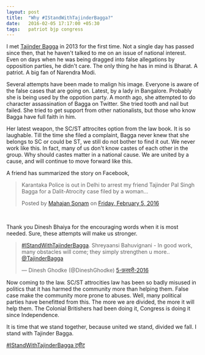 ```yaml
---
layout: post
title:  "Why #IStandWithTajinderBagga?"
date:   2016-02-05 17:17:00 +05:30
tags:   patriot bjp congress
---
```


I met [Tajinder Bagga](http://twitter.com/tajinderbagga) in 2013 for the first time. Not a single day has passed since then, that he haven't talked to me on an issue of national interest. Even on days when he was being dragged into false allegations by opposition parties, he didn't care. The only thing he has in mind is Bharat. A patriot. A big fan of Narendra Modi.

Several attempts have been made to malign his image. Everyone is aware of the false cases that are going on. Latest, by a lady in Bangalore. Probably she is being used by the oppotion party. A month ago, she attempted to do character assassination of Bagga on Twitter. She tried tooth and nail but failed. She tried to get support from other nationalists, but those who know Bagga have full faith in him.

Her latest weapon, the SC/ST attrocites option from the law book. It is so laughable. Till the time she filed a complaint, Bagga never knew that she belongs to SC or could be ST, we still do not bother to find it out. We never work like this. In fact, many of us don't know castes of each other in the group. Why should castes matter in a national cause. We are united by a cause, and will continue to move forward like this. 

A friend has summarized the story on Facebook,

<div id="fb-root"></div><script>(function(d, s, id) {  var js, fjs = d.getElementsByTagName(s)[0];  if (d.getElementById(id)) return;  js = d.createElement(s); js.id = id;  js.src = "//connect.facebook.net/en_US/sdk.js#xfbml=1&version=v2.3";  fjs.parentNode.insertBefore(js, fjs);}(document, 'script', 'facebook-jssdk'));</script><div class="fb-post" data-href="https://www.facebook.com/durgavahini1988/posts/1032779830100921" data-width="500"><div class="fb-xfbml-parse-ignore"><blockquote cite="https://www.facebook.com/durgavahini1988/posts/1032779830100921"><p>Karantaka Police is out in Delhi to arrest my friend Tajinder Pal Singh Bagga for a Dalit-Atrocity case filed by a woman...</p>Posted by <a href="https://www.facebook.com/durgavahini1988">Mahajan Sonam</a> on&nbsp;<a href="https://www.facebook.com/durgavahini1988/posts/1032779830100921">Friday, February 5, 2016</a></blockquote></div></div><br/>

Thank you Dinesh Bhaiya for the encouraging words when it is most needed. Sure, these attempts will make us stronger.

<blockquote class="twitter-tweet" data-lang="hi"><p lang="en" dir="ltr"><a href="https://twitter.com/hashtag/IStandWithTajinderBagga?src=hash">#IStandWithTajinderBagga</a>. Shreyaansi Bahuvignani - In good work, many obstacles will come; they simply strengthen u more.. <a href="https://twitter.com/TajinderBagga">@TajinderBagga</a></p>&mdash; Dinesh Ghodke (@DineshGhodke) <a href="https://twitter.com/DineshGhodke/status/695597399465537536">5-फ़रवरी-2016</a></blockquote> <script async src="//platform.twitter.com/widgets.js" charset="utf-8"></script>

Now coming to the law. SC/ST attrocities law has been so badly misused in politics that it has harmed the community more than helping them. False case make the community more prone to abuses. Well, many political parties have benefitted from this. The more we are divided, the more it will help them. The Colonial Britishers had been doing it, Congress is doing it since Independence.

It is time that we stand together, because united we stand, divided we fall. I stand with Tajinder Bagga.

<a class="twitter-timeline" href="https://twitter.com/hashtag/IStandWithTajinderBagga" data-widget-id="695578988517814272">#IStandWithTajinderBagga ट्वीट</a> <script>!function(d,s,id){var js,fjs=d.getElementsByTagName(s)[0],p=/^http:/.test(d.location)?'http':'https';if(!d.getElementById(id)){js=d.createElement(s);js.id=id;js.src=p+"://platform.twitter.com/widgets.js";fjs.parentNode.insertBefore(js,fjs);}}(document,"script","twitter-wjs");</script>
